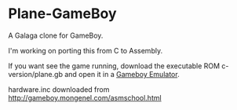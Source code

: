 # Plane-GameBoy
A Galaga clone for GameBoy.

I'm working on porting this from C to Assembly.

If you want see the game running, download the executable ROM c-version/plane.gb and open it in a [Gameboy Emulator](https://sourceforge.net/projects/vba/).

hardware.inc downloaded from http://gameboy.mongenel.com/asmschool.html
